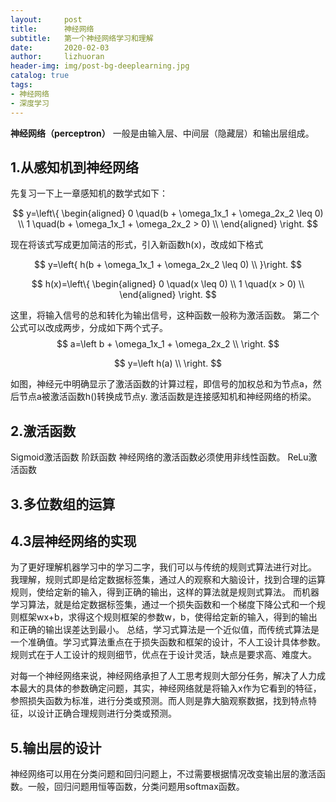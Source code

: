 ```yaml
---
layout:     post
title:      神经网络
subtitle:   第一个神经网络学习和理解
date:       2020-02-03
author:     lizhuoran
header-img: img/post-bg-deeplearning.jpg
catalog: true
tags:
- 神经网络
- 深度学习
---
```


**神经网络（perceptron）** 一般是由输入层、中间层（隐藏层）和输出层组成。

## 1.从感知机到神经网络
先复习一下上一章感知机的数学式如下：

$$
y=\left\{
\begin{aligned}
0 \quad(b + \omega_1x_1 + \omega_2x_2 \leq 0) \\
1 \quad(b + \omega_1x_1 + \omega_2x_2 > 0) \\
\end{aligned}
\right.
$$

现在将该式写成更加简洁的形式，引入新函数h(x)，改成如下格式

$$
y=\left{
h(b + \omega_1x_1 + \omega_2x_2 \leq 0) \\
}\right.
$$

$$
h(x)=\left\{
\begin{aligned}
0 \quad(x \leq 0) \\
1 \quad(x > 0) \\
\end{aligned}
\right.
$$

这里，将输入信号的总和转化为输出信号，这种函数一般称为激活函数。
第二个公式可以改成两步，分成如下两个式子。
$$
a=\left
b + \omega_1x_1 + \omega_2x_2 \\
\right.
$$

$$
y=\left
h(a) \\
\right.
$$

如图，神经元中明确显示了激活函数的计算过程，即信号的加权总和为节点a，然后节点a被激活函数h()转换成节点y.
激活函数是连接感知机和神经网络的桥梁。

## 2.激活函数
Sigmoid激活函数
阶跃函数
神经网络的激活函数必须使用非线性函数。
ReLu激活函数
## 3.多位数组的运算
## 4.3层神经网络的实现
为了更好理解机器学习中的学习二字，我们可以与传统的规则式算法进行对比。
我理解，规则式即是给定数据标签集，通过人的观察和大脑设计，找到合理的运算规则，使给定新的输入，得到正确的输出，这样的算法就是规则式算法。
而机器学习算法，就是给定数据标签集，通过一个损失函数和一个梯度下降公式和一个规则框架wx+b，求得这个规则框架的参数w，b，使得给定新的输入，得到的输出和正确的输出误差达到最小。
总结，学习式算法是一个近似值，而传统式算法是一个准确值。学习式算法重点在于损失函数和框架的设计，不人工设计具体参数。规则式在于人工设计的规则细节，优点在于设计灵活，缺点是要求高、难度大。

对每一个神经网络来说，神经网络承担了人工思考规则大部分任务，解决了人力成本最大的具体的参数确定问题，其实，神经网络就是将输入x作为它看到的特征，参照损失函数为标准，进行分类或预测。而人则是靠大脑观察数据，找到特点特征，以设计正确合理规则进行分类或预测。
## 5.输出层的设计
神经网络可以用在分类问题和回归问题上，不过需要根据情况改变输出层的激活函数。一般，回归问题用恒等函数，分类问题用softmax函数。

